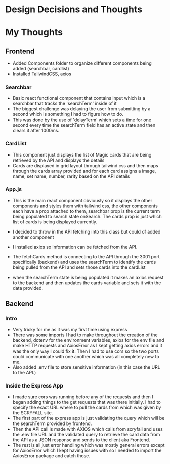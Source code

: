 # Design Decisions and Thoughts

# My Thoughts

## Frontend

- Added Components folder to organize different components being added (searchbar, cardlist)
- Installed TailwindCSS, axios

### Searchbar

- Basic react functional component that contains input which is a searchbar that tracks the 'searchTerm' inside of it
- The biggest challenge was delaying the user from submitting by a second which is something I had to figure how to do.
- This was done by the use of 'delayTerm' which sets a time for one second every time the searchTerm field has an active state and then clears it after 1000ms.

### CardList

- This component just displays the list of Magic cards that are being retrieved by the API and displays the details
- Cards are displayed in grid layout through tailwind css and then maps through the cards array provided and for each card assigns a image, name, set name, number, rarity based on the API details

### App.js

- This is the main react component obviously so it displays the other components and styles them with tailwind css, the other components each have a prop attached to them, searchbar prop is the current term being populated to search state onSearch. The cards prop is just which list of cards is being displayed currently.

- I decided to throw in the API fetching into this class but could of added another component
- I installed axios so information can be fetched from the API.
- The fetchCards method is connecting to the API through the 3001 port specifically (backend) and uses the searchTerm to identify the cards being pulled from the API and sets those cards into the cardList
- when the searchTerm state is being populated it makes an axios request to the backend and then updates the cards variable and sets it with the data provided.

## Backend

### Intro

- Very tricky for me as it was my first time using express
- There was some imports I had to make throughout the creation of the backend, dotenv for the environment variables, axios for the env file and make HTTP requests and AxiosError as I kept getting axios errors and it was the only way I could fix it. Then I had to use cors so the two ports could communicate with one another which was all completely new to me.
- Also added .env file to store sensitive information (in this case the URL to the API.)

### Inside the Express App

- I made sure cors was running before any of the requests and then I began adding things to the get requests that was there initially. I had to specify the exact URL where to pull the cards from which was given by the SCRYFALL site.
- The first part of the express app is just validating the query which will be the searchTerm provided by frontend.
- Then the API call is made with AXIOS which calls from scryfall and uses the .env file URL and the validated query to retrieve the card data from the API as a JSON response and sends to the client aka Frontend.
- The rest is all just error handling which was mostly general errors except for AxiosError which I kept having issues with so I needed to import the AxiosError package and catch those.
